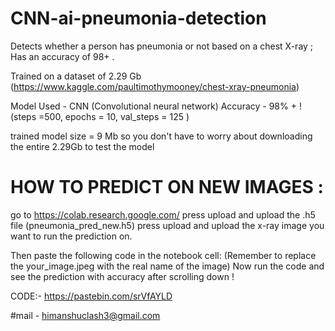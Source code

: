 # CNN-ai-pneumonia-detection

Detects whether a person has pneumonia or not based on a chest X-ray ; Has an accuracy of 98+ .

Trained on a dataset of 2.29 Gb (https://www.kaggle.com/paultimothymooney/chest-xray-pneumonia)

Model Used - CNN (Convolutional neural network)
Accuracy - 98% + ! (steps =500, epochs = 10, val_steps = 125 )

trained model size = 9 Mb so you don't have to worry about downloading the entire 2.29Gb to test the model


# HOW TO PREDICT ON NEW IMAGES :

go to https://colab.research.google.com/
press upload and upload the .h5 file (pneumonia_pred_new.h5)
press upload and upload the x-ray image you want to run the prediction on.

Then paste the following code in the notebook cell:
(Remember to replace the your_image.jpeg with the real name of the image)
Now run the code and see the prediction with accuracy after scrolling down !

CODE:-
https://pastebin.com/srVfAYLD


#mail - himanshuclash3@gmail.com
